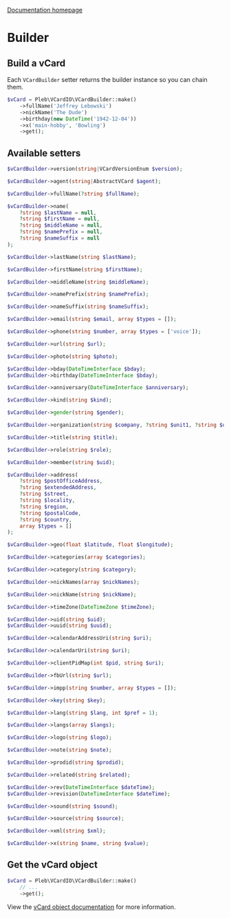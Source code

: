[Documentation homepage](index.md)

# Builder

## Build a vCard

Each `VCardBuilder` setter returns the builder instance so you can chain them.

```php
$vCard = Pleb\VCardIO\VCardBuilder::make()
    ->fullName('Jeffrey Lebowski')
    ->nickName('The Dude')
    ->birthday(new DateTime('1942-12-04'))
    ->x('main-hobby', 'Bowling')
    ->get();
```

## Available setters

<!--
Method | Params | Description
--- | --- | ---
`version` | `string\|VCardVersionEnum` | Set the vCard version.
`agent` | `string\|AbstractVCard` | Set the agent.
`fullName` | `string` | Set the full name.
-->

```php
$vCardBuilder->version(string|VCardVersionEnum $version);

$vCardBuilder->agent(string|AbstractVCard $agent);

$vCardBuilder->fullName(?string $fullName);

$vCardBuilder->name(
    ?string $lastName = null,
    ?string $firstName = null,
    ?string $middleName = null,
    ?string $namePrefix = null,
    ?string $nameSuffix = null
);

$vCardBuilder->lastName(string $lastName);

$vCardBuilder->firstName(string $firstName);

$vCardBuilder->middleName(string $middleName);

$vCardBuilder->namePrefix(string $namePrefix);

$vCardBuilder->nameSuffix(string $nameSuffix);

$vCardBuilder->email(string $email, array $types = []);

$vCardBuilder->phone(string $number, array $types = ['voice']);

$vCardBuilder->url(string $url);

$vCardBuilder->photo(string $photo);

$vCardBuilder->bday(DateTimeInterface $bday);
$vCardBuilder->birthday(DateTimeInterface $bday);

$vCardBuilder->anniversary(DateTimeInterface $anniversary);

$vCardBuilder->kind(string $kind);

$vCardBuilder->gender(string $gender);

$vCardBuilder->organization(string $company, ?string $unit1, ?string $unit2);

$vCardBuilder->title(string $title);

$vCardBuilder->role(string $role);

$vCardBuilder->member(string $uid);

$vCardBuilder->address(
    ?string $postOfficeAddress,
    ?string $extendedAddress,
    ?string $street,
    ?string $locality,
    ?string $region,
    ?string $postalCode,
    ?string $country,
    array $types = []
);

$vCardBuilder->geo(float $latitude, float $longitude);

$vCardBuilder->categories(array $categories);

$vCardBuilder->category(string $category);

$vCardBuilder->nickNames(array $nickNames);

$vCardBuilder->nickName(string $nickName);

$vCardBuilder->timeZone(DateTimeZone $timeZone);

$vCardBuilder->uid(string $uid);
$vCardBuilder->uuid(string $uuid);

$vCardBuilder->calendarAddressUri(string $uri);

$vCardBuilder->calendarUri(string $uri);

$vCardBuilder->clientPidMap(int $pid, string $uri);

$vCardBuilder->fbUrl(string $url);

$vCardBuilder->impp(string $number, array $types = []);

$vCardBuilder->key(string $key);

$vCardBuilder->lang(string $lang, int $pref = 1);

$vCardBuilder->langs(array $langs);

$vCardBuilder->logo(string $logo);

$vCardBuilder->note(string $note);

$vCardBuilder->prodid(string $prodid);

$vCardBuilder->related(string $related);

$vCardBuilder->rev(DateTimeInterface $dateTime);
$vCardBuilder->revision(DateTimeInterface $dateTime);

$vCardBuilder->sound(string $sound);

$vCardBuilder->source(string $source);

$vCardBuilder->xml(string $xml);

$vCardBuilder->x(string $name, string $value);

```

## Get the vCard object

```php
$vCard = Pleb\VCardIO\VCardBuilder::make()
    // ...
    ->get();
```

View the [vCard object documentation](vcard.md) for more information.
